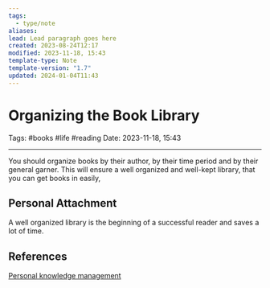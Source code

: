 ```yaml
---
tags:
  - type/note
aliases: 
lead: Lead paragraph goes here
created: 2023-08-24T12:17
modified: 2023-11-18, 15:43
template-type: Note
template-version: "1.7"
updated: 2024-01-04T11:43
---
```


# Organizing the Book Library

Tags: #books #life #reading 
Date: 2023-11-18, 15:43

---

You should organize books by their author, by their time period and by their general garner. This will ensure a well organized and well-kept library, that you can get books in easily, 

## Personal Attachment

A well organized library is the beginning of a successful reader and saves a lot of time. 
## References

[Personal knowledge management](../SLIP-BOX/Personal%20knowledge%20management.md)
